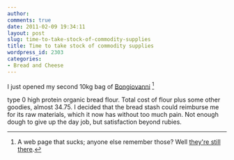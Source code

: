 ```yaml
---
author:
comments: true
date: 2011-02-09 19:34:11
layout: post
slug: time-to-take-stock-of-commodity-supplies
title: Time to take stock of commodity supplies
wordpress_id: 2303
categories:
- Bread and Cheese
---
```


I just opened my second 10kg bag of [Bongiovanni](http://www.molinobongiovanni.com/) [^fn1]
[^fn1]: A web page that sucks; anyone else remember those? Well [they're still there](http://www.webpagesthatsuck.com/dailysucker/). 

 type 0 high protein organic bread flour. Total cost of flour plus some other goodies, almost 34.75. I decided that the bread stash could reimburse me for its raw materials, which it now has without too much pain. Not enough dough to give up the day job, but satisfaction beyond rubies.
